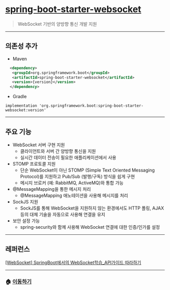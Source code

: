 # [spring-boot-starter-websocket](https://mvnrepository.com/artifact/org.springframework.boot/spring-boot-starter-websocket)

> WebSocket 기반의 양방향 통신 개발 지원

---

## 의존성 추가

* Maven

```xml
  <dependency>
   <groupId>org.springframework.boot</groupId>
   <artifactId>spring-boot-starter-websocket</artifactId>
   <version>{version}</version>
  </dependency>
```

* Gradle

```Gradle
implementation 'org.springframework.boot:spring-boot-starter-websocket:version'
```

---

## 주요 기능

* WebSocket 서버 구현 지원
  * 클라이언트와 서버 간 양방향 통신을 지원
  * 실시간 데이터 전송이 필요한 애플리케이션에서 사용
* STOMP 프로토콜 지원
  * 단순 WebSocket이 아닌 STOMP (Simple Text Oriented Messaging Protocol)를 지원하고 Pub/Sub (발행/구독) 방식을 쉽게 구현
  * 메시지 브로커 (예: RabbitMQ, ActiveMQ)와 통합 가능
* @MessageMapping을 통한 메시지 처리
  * @MessageMapping 애노테이션을 사용해 메시지를 처리
* SockJS 지원
  * SockJS를 통해 WebSocket을 지원하지 않는 환경에서도 HTTP 폴링, AJAX등의 대체 기술을 자동으로 사용해 연결을 유지
* 보안 설정 가능
  * spring-security와 함께 사용해 WebSocket 연결에 대한 인증/인가를 설정

---

## 레퍼런스

[[WebSocket] SpringBoot에서의 WebSocket학습_API가이드 따라하기](https://velog.io/@noljis95/WebSocket-SpringBoot%EC%97%90%EC%84%9C%EC%9D%98-WebSocket%ED%95%99%EC%8A%B5%EC%9E%91%EC%84%B1%EC%A4%91)

---

### 🏠 [이동하기](../../../README.md)
